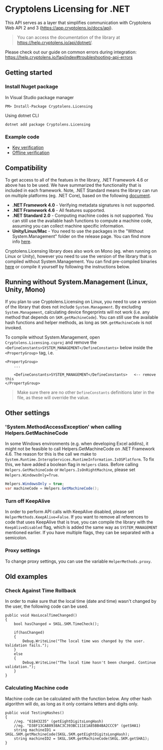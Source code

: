 # Cryptolens Licensing for .NET

This API serves as a layer that simplifies communication with Cryptolens Web API 2 and 3 (https://app.cryptolens.io/docs/api).

> You can access the documentation of the library at https://help.cryptolens.io/api/dotnet/.

Please check out our guide on common errors during integration: https://help.cryptolens.io/faq/index#troubleshooting-api-errors

## Getting started

### Install Nuget package

In Visual Studio package manager
```
PM> Install-Package Cryptolens.Licensing
```

Using dotnet CLI
```
dotnet add package Cryptolens.Licensing
```

### Example code
* [Key verification](https://help.cryptolens.io/examples/key-verification)
* [Offline verification](https://help.cryptolens.io/examples/offline-verification)

## Compatibility

To get access to all of the featues in the library, .NET Framework 4.6 or above has to be used. We have summarized the functionality that is included in each framework. Note, .NET Standard means the library can run on multiple platforms (eg. .NET Core), based on the following [document](https://docs.microsoft.com/en-us/dotnet/standard/net-standard).

* **.NET Framework 4.0** - Verifying metadata signatures is not supported.
* **.NET Framework 4.6** - All features supported.
* **.NET Standard 2.0** - Computing machine codes is not supported. You can still use the available hash functions to compute a machine code, assuming you can collect machine specific information.
* **Unity/Linux/Mac** - You need to use the packages in the "Without System.Management" folder on the release page. You can find more info [here](https://help.cryptolens.io/getting-started/unity). 

Cryptolens.Licensing library does also work on Mono (eg. when running on Linux or Unity), however you need to use the version of the library that is compiled without System.Management. You can find pre-compiled binaries [here](https://github.com/Cryptolens/cryptolens-dotnet/releases) or compile it yourself by following the instructions below.

## Running without System.Management (Linux, Unity, Mono)
If you plan to use Cryptolens.Licensing on Linux, you need to use a version of the library that does not include `System.Management`. By excluding `System.Management`, calculating device fingerprints will not work (i.e. any method that depends on `SKM.getMachineCode`). You can still use the available hash functions and helper methods, as long as `SKM.getMachineCode` is not invoked.

To compile without System.Management, open `Cryptolens.Licensing.csproj` and remove the `<DefineConstants>SYSTEM_MANAGEMENT</DefineConstants>` below inside the `<PropertyGroup>` tag, i.e.

```
<PropertyGroup>
    ...

    <DefineConstants>SYSTEM_MANAGEMENT</DefineConstants>   <-- remove this
</PropertyGroup>
```

> Make sure there are no other `DefineConstants` definitions later in the file, as these will override the value.

## Other settings
### 'System.MethodAccessException' when calling Helpers.GetMachineCode
In some Windows environments (e.g. when developing Excel addins), it might not be feasible to call Helpers.GetMachineCode on .NET Framework 4.6. The reason for this is the call we make to `System.Runtime.InteropServices.RuntimeInformation.IsOSPlatform`. To fix this, we have added a boolean flag in `Helpers` class. Before calling `Helpers.GetMachineCode` or `Helpers.IsOnRightMachine`, please set `Helpers.WindowsOnly=True`.

```cs
Helpers.WindowsOnly = true;
var machineCode = Helpers.GetMachineCode();
```

### Turn off KeepAlive
In order to perform API calls with KeepAlive disabled, please set `HelperMethods.KeepAlive=False`. If you want to remove all references to code that uses KeepAlive that is true, you can compile the library with the `KeepAliveDisabled` flag, which is added the same way as `SYSTEM_MANAGEMENT` mentioned earlier. If you have multiple flags, they can be separated with a semicolon.

### Proxy settings
To change proxy settings, you can use the variable `HelperMethods.proxy`.

## Old examples

### Check Against Time Rollback
In order to make sure that the local time (date and time) wasn't changed by the user, the following code can be used.
```
public void HasLocalTimeChanged()
{
    bool hasChanged = SKGL.SKM.TimeCheck();

    if(hasChanged)
    {
        Debug.WriteLine("The local time was changed by the user. Validation fails.");
    }
    else
    {
        Debug.WriteLine("The local time hasn't been changed. Continue validation.");
    }
}
```

### Calculating Machine code
Machine code can be calculated with the function below. Any other hash algorithm will do, as long as it only contains letters and digits only.
```
public void TestingHashes()
{
    //eg. "61843235" (getEightDigitsLongHash)
    //eg. "D38F13CAB8938AC3C393BC111E1A85BB4BA2CCC9" (getSHA1)
    string machineID1 = SKGL.SKM.getMachineCode(SKGL.SKM.getEightDigitsLongHash);
    string machineID2 = SKGL.SKM.getMachineCode(SKGL.SKM.getSHA1);
}
```

